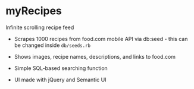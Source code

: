 # myRecipes

Infinite scrolling recipe feed

* Scrapes 1000 recipes from food.com mobile API via db:seed - this can be changed inside `db/seeds.rb`

* Shows images, recipe names, descriptions, and links to food.com

* Simple SQL-based searching function

* UI made with jQuery and Semantic UI

